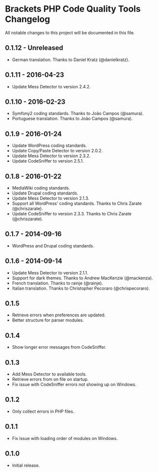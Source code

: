 # Brackets PHP Code Quality Tools Changelog
All notable changes to this project will be documented in this file.

## 0.1.12 - Unreleased
* German translation. Thanks to Daniel Kratz (@danielkratz).

## 0.1.11 - 2016-04-23
* Update Mess Detector to version 2.4.2.

## 0.1.10 - 2016-02-23
* Symfony2 coding standards. Thanks to João Campos (@samura).
* Portuguese translation. Thanks to João Campos (@samura).

## 0.1.9 - 2016-01-24
* Update WordPress coding standards.
* Update Copy/Paste Detector to version 2.0.2.
* Update Mess Detector to version 2.3.2.
* Update CodeSniffer to version 2.5.1.

## 0.1.8 - 2016-01-22
* MediaWiki coding standards.
* Update Drupal coding standards.
* Update Mess Detector to version 2.1.3.
* Support all WordPress' coding standards. Thanks to Chris Zarate (@chriszarate).
* Update CodeSniffer to version 2.3.3. Thanks to Chris Zarate (@chriszarate).

## 0.1.7 - 2014-09-16
* WordPress and Drupal coding standards.

## 0.1.6 - 2014-09-14
* Update Mess Detector to version 2.1.1.
* Support for dark themes. Thanks to Andrew MacKenzie (@mackenza).
* French translation. Thanks to rainje (@rainje).
* Italian translation. Thanks to Christopher Pecoraro (@chrispecoraro).

## 0.1.5
* Retrieve errors when preferences are updated.
* Better structure for parser modules.

## 0.1.4
* Show longer error messages from CodeSniffer.

## 0.1.3
* Add Mess Detector to available tools.
* Retrieve errors from on file on startup.
* Fix issue with CodeSniffer errors not showing up on Windows.

## 0.1.2
* Only collect errors in PHP files.

## 0.1.1
* Fix issue with loading order of modules on Windows.

## 0.1.0
* Initial release.